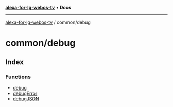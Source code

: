 [**alexa-for-lg-webos-tv**](../../README.md) • **Docs**

***

[alexa-for-lg-webos-tv](../../modules.md) / common/debug

# common/debug

## Index

### Functions

- [debug](functions/debug.md)
- [debugError](functions/debugError.md)
- [debugJSON](functions/debugJSON.md)
